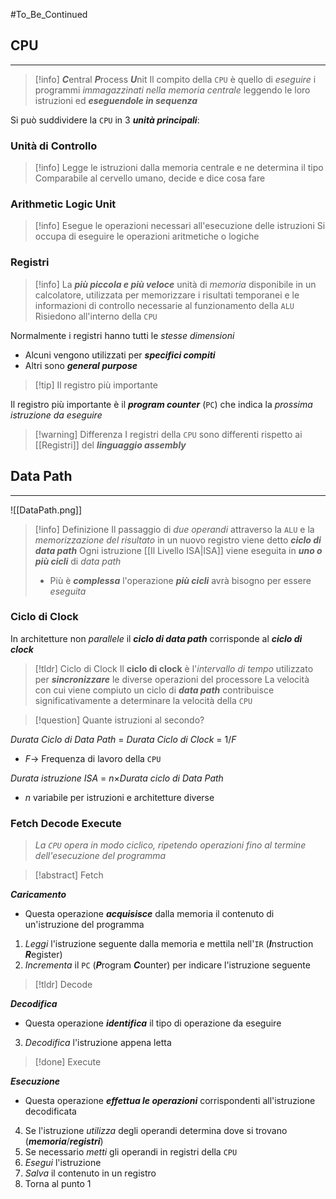 #To_Be_Continued
## CPU
---
>[!info] ***C***entral ***P***rocess ***U***nit
>Il compito della `CPU` è quello di *eseguire* i programmi *immagazzinati nella memoria* *centrale* leggendo le loro istruzioni ed ***eseguendole in sequenza***

Si può suddividere la `CPU` in 3 ***unità principali***:
### Unità di Controllo
>[!info]
>Legge le istruzioni dalla memoria centrale e ne determina il tipo
>Comparabile al cervello umano, decide e dice cosa fare

### Arithmetic Logic Unit
>[!info]
>Esegue le operazioni necessari all'esecuzione delle istruzioni
>Si occupa di eseguire le operazioni aritmetiche o logiche

### Registri
>[!info]
>La ***più piccola e più veloce*** unità di *memoria* disponibile in un calcolatore, utilizzata per memorizzare i risultati temporanei e le informazioni di controllo necessarie al funzionamento della `ALU`
>Risiedono all'interno della `CPU`

Normalmente i registri hanno tutti le *stesse dimensioni*
- Alcuni vengono utilizzati per ***specifici compiti***
- Altri sono ***general purpose***

>[!tip] Il registro più importante

Il registro più importante è il ***program counter*** (`PC`) che indica la *prossima istruzione da eseguire*

>[!warning] Differenza
>I registri della `CPU` sono differenti rispetto ai [[Registri]] del ***linguaggio assembly***
## Data Path
---
![[DataPath.png]]
>[!info] Definizione
>Il passaggio di *due operandi* attraverso la `ALU` e la *memorizzazione del risultato* in un nuovo registro viene detto ***ciclo di data path***
>Ogni istruzione [[Il Livello ISA|ISA]] viene eseguita in ***uno o più cicli*** di *data path*
>- Più è ***complessa*** l'operazione ***più cicli*** avrà bisogno per essere *eseguita*

### Ciclo di Clock
In architetture non *parallele* il ***ciclo di data path*** corrisponde al ***ciclo di clock***
>[!tldr] Ciclo di Clock
>Il **ciclo di clock** è l'*intervallo di tempo* utilizzato per ***sincronizzare*** le diverse operazioni del processore
>La velocità con cui viene compiuto un ciclo di ***data path*** contribuisce significativamente a determinare la velocità della `CPU`

>[!question] Quante istruzioni al secondo?

*Durata Ciclo di Data Path* $=$ *Durata Ciclo di Clock* $=$ $1/F$
- $F\to$ Frequenza di lavoro della `CPU` 

*Durata istruzione ISA* $=$ $n\times$*Durata ciclo di Data Path*
- $n$ variabile per istruzioni e architetture diverse

### Fetch Decode Execute
>*La `CPU` opera in modo ciclico, ripetendo operazioni fino al termine dell'esecuzione del programma*

>[!abstract] Fetch

***Caricamento***
- Questa operazione ***acquisisce*** dalla memoria il contenuto di un'istruzione del programma

1. *Leggi* l'istruzione seguente dalla memoria e mettila nell'`IR` (***I***nstruction ***R***egister)
2. *Incrementa* il `PC` (***P***rogram ***C***ounter) per indicare l'istruzione seguente

>[!tldr] Decode

***Decodifica***
- Questa operazione ***identifica*** il tipo di operazione da eseguire

3. *Decodifica* l'istruzione appena letta

>[!done] Execute

***Esecuzione***
- Questa operazione ***effettua le operazioni*** corrispondenti all'istruzione decodificata

4. Se l'istruzione *utilizza* degli operandi determina dove si trovano (***memoria***/***registri***)
5. Se necessario *metti* gli operandi in registri della `CPU` 
6. *Esegui* l'istruzione
7. *Salva* il contenuto in un registro
8. Torna al punto 1
